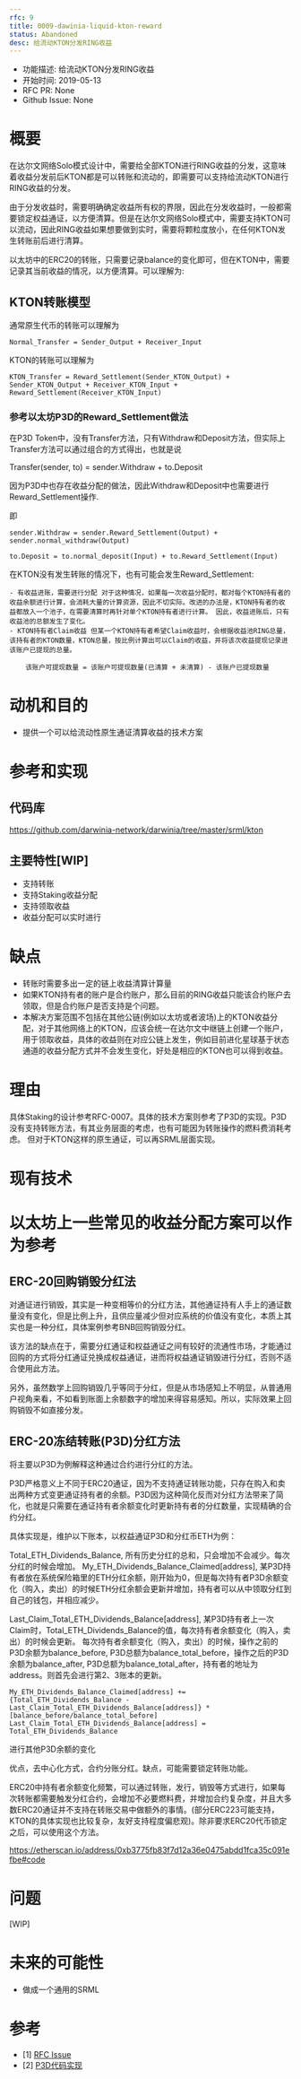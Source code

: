 ```yaml
---
rfc: 9
title: 0009-dawinia-liquid-kton-reward
status: Abandoned
desc: 给流动KTON分发RING收益
---
```


- 功能描述: 给流动KTON分发RING收益
- 开始时间: 2019-05-13
- RFC PR: None
- Github Issue: None

# 概要

在达尔文网络Solo模式设计中，需要给全部KTON进行RING收益的分发，这意味着收益分发前后KTON都是可以转账和流动的，即需要可以支持给流动KTON进行RING收益的分发。

由于分发收益时，需要明确确定收益所有权的界限，因此在分发收益时，一般都需要锁定权益通证，以方便清算。但是在达尔文网络Solo模式中，需要支持KTON可以流动，因此RING收益如果想要做到实时，需要将颗粒度放小，在任何KTON发生转账前后进行清算。

以太坊中的ERC20的转账，只需要记录balance的变化即可，但在KTON中，需要记录其当前收益的情况，以方便清算。可以理解为:


## KTON转账模型

通常原生代币的转账可以理解为
```angular2
Normal_Transfer = Sender_Output + Receiver_Input
```

KTON的转账可以理解为

```angular2
KTON_Transfer = Reward_Settlement(Sender_KTON_Output) + Sender_KTON_Output + Receiver_KTON_Input + Reward_Settlement(Receiver_KTON_Input)
```

### 参考以太坊P3D的Reward_Settlement做法

在P3D Token中，没有Transfer方法，只有Withdraw和Deposit方法，但实际上Transfer方法可以通过组合的方式得出，也就是说

Transfer(sender, to) = sender.Withdraw + to.Deposit

因为P3D中也存在收益分配的做法，因此Withdraw和Deposit中也需要进行Reward_Settlement操作.

即

```angular2
sender.Withdraw = sender.Reward_Settlement(Output) + sender.normal_withdraw(Output)
```

```angular2
to.Deposit = to.normal_deposit(Input) + to.Reward_Settlement(Input)
```

在KTON没有发生转账的情况下，也有可能会发生Reward_Settlement:

    - 有收益进账，需要进行分配 对于这种情况，如果每一次收益分配时，都对每个KTON持有者的收益余额进行计算，会消耗大量的计算资源，因此不切实际。改进的办法是，KTON持有者的收益都放入一个池子，在需要清算时再针对单个KTON持有者进行计算。 因此，收益进账后，只有收益池的总额发生了变化。
    - KTON持有者Claim收益 但某一个KTON持有者希望Claim收益时，会根据收益池RING总量，该持有者的KTON数量，KTON总量，按比例计算出可以Claim的收益，并将该次收益提现记录进该账户已提现的总量。

        该账户可提现数量 = 该账户可提现数量(已清算 + 未清算) - 该账户已提现数量


# 动机和目的

- 提供一个可以给流动性原生通证清算收益的技术方案

# 参考和实现

## 代码库

https://github.com/darwinia-network/darwinia/tree/master/srml/kton

## 主要特性[WIP]

- 支持转账
- 支持Staking收益分配
- 支持领取收益
- 收益分配可以实时进行


# 缺点

- 转账时需要多出一定的链上收益清算计算量
- 如果KTON持有者的账户是合约账户，那么目前的RING收益只能该合约账户去领取，但是合约账户是否支持是个问题。
- 本解决方案范围不包括在其他公链(例如以太坊或者波场)上的KTON收益分配，对于其他网络上的KTON，应该会统一在达尔文中继链上创建一个账户，用于领取收益，具体的收益则在对应公链上发生，例如目前进化星球基于状态通道的收益分配方式并不会发生变化，好处是相应的KTON也可以得到收益。

# 理由

具体Staking的设计参考RFC-0007。具体的技术方案则参考了P3D的实现。P3D没有支持转账方法，有其业务层面的考虑，也有可能因为转账操作的燃料费消耗考虑。 但对于KTON这样的原生通证，可以再SRML层面实现。

# 现有技术


# 以太坊上一些常见的收益分配方案可以作为参考

## ERC-20回购销毁分红法

对通证进行销毁，其实是一种变相等价的分红方法，其他通证持有人手上的通证数量没有变化，但是比例上升，且供应量减少但对应系统的价值没有变化，本质上其实也是一种分红，具体案例参考BNB回购销毁分红。

该方法的缺点在于，需要分红通证和权益通证之间有较好的流通性市场，才能通过回购的方式将分红通证兑换成权益通证，进而将权益通证销毁进行分红，否则不适合使用此方法。

另外，虽然数学上回购销毁几乎等同于分红，但是从市场感知上不明显，从普通用户视角来看，不如看到账面上余额数字的增加来得容易感知。所以，实际效果上回购销毁不如直接分发。

## ERC-20冻结转账(P3D)分红方法

将主要以P3D为例解释这种通过合约进行分红的方法。

P3D严格意义上不同于ERC20通证，因为不支持通证转账功能，只存在购入和卖出两种方式变更通证持有者的余额。P3D因为这种简化反而对分红方法带来了简化，也就是只需要在通证持有者余额变化时更新持有者的分红数量，实现精确的合约分红。

具体实现是，维护以下账本，以权益通证P3D和分红币ETH为例：

Total_ETH_Dividends_Balance,  所有历史分红的总和，只会增加不会减少。每次分红的时候会增加。 My_ETH_Dividends_Balance_Claimed[address], 某P3D持有者放在系统保险箱里的ETH分红余额，刚开始为0，但是每次持有者P3D余额变化（购入，卖出）的时候ETH分红余额会更新并增加，持有者可以从中领取分红到自己的钱包，并相应减少。

Last_Claim_Total_ETH_Dividends_Balance[address], 某P3D持有者上一次Claim时，Total_ETH_Dividends_Balance的值，每次持有者余额变化（购入，卖出）的时候会更新。 每次持有者余额变化（购入，卖出）的时候，操作之前的P3D余额为balance_before, P3D总额为balance_total_before，操作之后的P3D余额为balance_after, P3D总额为balance_total_after，持有者的地址为address。则首先会进行第2、3账本的更新。
```
My_ETH_Dividends_Balance_Claimed[address] += {Total_ETH_Dividends_Balance - Last_Claim_Total_ETH_Dividends_Balance[address]} * [balance_before/balance_total_before]
Last_Claim_Total_ETH_Dividends_Balance[address] = Total_ETH_Dividends_Balance
```
进行其他P3D余额的变化

优点，去中心化方式，合约分账分红。缺点，可能需要锁定转账功能。

ERC20中持有者余额变化频繁，可以通过转账，发行，销毁等方式进行，如果每次转账都需要触发分红合约，会增加不必要燃料费，并增加合约复杂度，并且大多数ERC20通证并不支持在转账交易中做额外的事情。(部分ERC223可能支持，KTON的具体实现也比较复杂，友好支持程度偏悲观)。除非要求ERC20代币锁定之后，可以使用这个方法。

https://etherscan.io/address/0xb3775fb83f7d12a36e0475abdd1fca35c091efbe#code

# 问题

[WIP]


# 未来的可能性

- 做成一个通用的SRML


# 参考

- [1] [RFC Issue](https://github.com/darwinia-network/rfcs/issues/6)
- [2] [P3D代码实现](https://etherscan.io/address/0xb3775fb83f7d12a36e0475abdd1fca35c091efbe#code)
